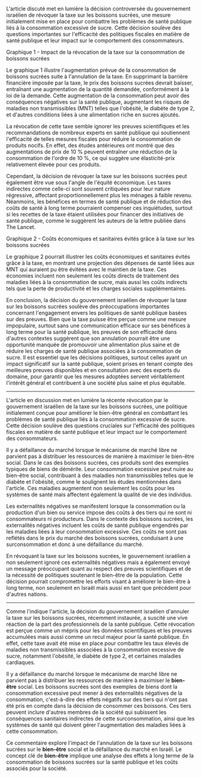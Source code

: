 
L'article discuté met en lumière la décision controversée du gouvernement israélien de révoquer la taxe sur les boissons sucrées, une mesure initialement mise en place pour combattre les problèmes de santé publique liés à la consommation excessive de sucre. Cette décision soulève des questions importantes sur l'efficacité des politiques fiscales en matière de santé publique et leur impact sur le comportement des consommateurs.

Graphique 1 - Impact de la révocation de la taxe sur la consommation de boissons sucrées

Le graphique 1 illustre l'augmentation prévue de la consommation de boissons sucrées suite à l'annulation de la taxe. En supprimant la barrière financière imposée par la taxe, le prix des boissons sucrées devrait baisser, entraînant une augmentation de la quantité demandée, conformément à la loi de la demande. Cette augmentation de la consommation peut avoir des conséquences négatives sur la santé publique, augmentant les risques de maladies non transmissibles (MNT) telles que l'obésité, le diabète de type 2, et d'autres conditions liées à une alimentation riche en sucres ajoutés.

La révocation de cette taxe semble ignorer les preuves scientifiques et les recommandations de nombreux experts en santé publique qui soutiennent l'efficacité de telles mesures fiscales pour réduire la consommation de produits nocifs. En effet, des études antérieures ont montré que des augmentations de prix de 10 % peuvent entraîner une réduction de la consommation de l'ordre de 10 %, ce qui suggère une élasticité-prix relativement élevée pour ces produits.

Cependant, la décision de révoquer la taxe sur les boissons sucrées peut également être vue sous l'angle de l'équité économique. Les taxes indirectes comme celle-ci sont souvent critiquées pour leur nature régressive, affectant proportionnellement plus les ménages à faible revenu. Néanmoins, les bénéfices en termes de santé publique et de réduction des coûts de santé à long terme pourraient compenser ces inquiétudes, surtout si les recettes de la taxe étaient utilisées pour financer des initiatives de santé publique, comme le suggèrent les auteurs de la lettre publiée dans The Lancet.

Graphique 2 - Coûts économiques et sanitaires évités grâce à la taxe sur les boissons sucrées

Le graphique 2 pourrait illustrer les coûts économiques et sanitaires évités grâce à la taxe, en montrant une projection des dépenses de santé liées aux MNT qui auraient pu être évitées avec le maintien de la taxe. Ces économies incluent non seulement les coûts directs de traitement des maladies liées à la consommation de sucre, mais aussi les coûts indirects tels que la perte de productivité et les charges sociales supplémentaires.

En conclusion, la décision du gouvernement israélien de révoquer la taxe sur les boissons sucrées soulève des préoccupations importantes concernant l'engagement envers les politiques de santé publique basées sur des preuves. Bien que la taxe puisse être perçue comme une mesure impopulaire, surtout sans une communication efficace sur ses bénéfices à long terme pour la santé publique, les preuves de son efficacité dans d'autres contextes suggèrent que son annulation pourrait être une opportunité manquée de promouvoir une alimentation plus saine et de réduire les charges de santé publique associées à la consommation de sucre. Il est essentiel que les décisions politiques, surtout celles ayant un impact significatif sur la santé publique, soient prises en tenant compte des meilleures preuves disponibles et en consultation avec des experts du domaine, pour garantir que les mesures adoptées servent véritablement l'intérêt général et contribuent à une société plus saine et plus équitable.

---

L'article en discussion met en lumière la récente révocation par le gouvernement israélien de la taxe sur les boissons sucrées, une politique initialement conçue pour améliorer le bien-être général en combattant les problèmes de santé publique liés à la consommation excessive de sucre. Cette décision soulève des questions cruciales sur l'efficacité des politiques fiscales en matière de santé publique et leur impact sur le comportement des consommateurs.

Il y a défaillance du marché lorsque le mécanisme de marché libre ne parvient pas à distribuer les ressources de manière à maximiser le bien-être social. Dans le cas des boissons sucrées, ces produits sont des exemples typiques de biens de démérite. Leur consommation excessive peut nuire au bien-être social, contribuant à des maladies non transmissibles telles que le diabète et l'obésité, comme le soulignent les études mentionnées dans l'article. Ces maladies augmentent non seulement les coûts pour les systèmes de santé mais affectent également la qualité de vie des individus.

Les externalités négatives se manifestent lorsque la consommation ou la production d'un bien ou service impose des coûts à des tiers qui ne sont ni consommateurs ni producteurs. Dans le contexte des boissons sucrées, les externalités négatives incluent les coûts de santé publique engendrés par les maladies liées à leur consommation excessive. Ces coûts ne sont pas reflétés dans le prix du marché des boissons sucrées, conduisant à une surconsommation et donc à une défaillance du marché.

En révoquant la taxe sur les boissons sucrées, le gouvernement israélien a non seulement ignoré ces externalités négatives mais a également envoyé un message préoccupant quant au respect des preuves scientifiques et de la nécessité de politiques soutenant le bien-être de la population. Cette décision pourrait compromettre les efforts visant à améliorer le bien-être à long terme, non seulement en Israël mais aussi en tant que précédent pour d'autres nations.

---

Comme l'indique l'article, la décision du gouvernement israélien d'annuler la taxe sur les boissons sucrées, récemment instaurée, a suscité une vive réaction de la part des professionnels de la santé publique. Cette révocation est perçue comme un mépris pour les données scientifiques et les preuves accumulées mais aussi comme un recul majeur pour la santé publique. En effet, cette taxe avait été mise en place pour combattre les taux élevés de maladies non transmissibles associées à la consommation excessive de sucre, notamment l'obésité, le diabète de type 2, et certaines maladies cardiaques.

Il y a défaillance du marché lorsque le mécanisme de marché libre ne parvient pas à distribuer les ressources de manière à maximiser le **bien-être** social. Les boissons sucrées sont des exemples de biens dont la consommation excessive peut mener à des externalités négatives de la consommation, c'est-à-dire des effets négatifs sur des tiers qui n'ont pas été pris en compte dans la décision de consommer ces boissons. Ces tiers peuvent inclure d'autres membres de la société qui subissent les conséquences sanitaires indirectes de cette surconsommation, ainsi que les systèmes de santé qui doivent gérer l'augmentation des maladies liées à cette consommation.

Ce commentaire explore l'impact de l'annulation de la taxe sur les boissons sucrées sur le **bien-être** social et la défaillance du marché en Israël. Le concept clé de **bien-être** implique une analyse des effets à long terme de la consommation de boissons sucrées sur la santé publique et les coûts associés pour la société.

